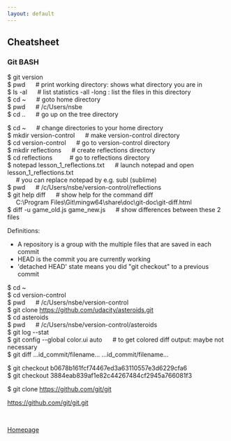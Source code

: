 ```yaml
---
layout: default
---
```


## Cheatsheet

### Git BASH

$ git version <br />
$ pwd &nbsp;&nbsp;&nbsp;&nbsp; # print working directory: shows what directory you are in <br />
$ ls -al &nbsp;&nbsp;&nbsp;&nbsp; # list statistics -all -long : list the files in this directory <br />
$ cd ~ &nbsp;&nbsp;&nbsp;&nbsp; # goto home directory <br />
$ pwd &nbsp;&nbsp;&nbsp;&nbsp; # /c/Users/nsbe <br />
$ cd .. &nbsp;&nbsp;&nbsp;&nbsp; # go up on the tree directory <br />

$ cd ~ &nbsp;&nbsp;&nbsp;&nbsp; # change directories to your home directory <br />
$ mkdir version-control &nbsp;&nbsp;&nbsp;&nbsp; # make version-control directory <br />
$ cd version-control &nbsp;&nbsp;&nbsp;&nbsp; # go to version-control directory <br />
$ mkdir reflections &nbsp;&nbsp;&nbsp;&nbsp; # create reflections directory <br />
$ cd reflections &nbsp;&nbsp;&nbsp;&nbsp;&nbsp;&nbsp;&nbsp;&nbsp; # go to reflections directory <br />
$ notepad lesson_1_reflections.txt &nbsp;&nbsp;&nbsp;&nbsp; # launch notepad and open lesson_1_reflections.txt <br />
&nbsp;&nbsp;&nbsp;&nbsp; # you can replace notepad by e.g. subl (sublime) <br />
$ pwd &nbsp;&nbsp;&nbsp;&nbsp; # /c/Users/nsbe/version-control/reflections <br />
$ git help diff &nbsp;&nbsp;&nbsp;&nbsp; # show help for the command diff <br />
&nbsp;&nbsp;&nbsp;&nbsp; C:\Program Files\Git\mingw64\share\doc\git-doc\git-diff.html <br />
$ diff -u game_old.js game_new.js	&nbsp;&nbsp;&nbsp;&nbsp; # show differences between these 2 files

Definitions:
- A repository is a group with the multiple files that are saved in each commit
- HEAD is the commit you are currently working
- 'detached HEAD' state means you did "git checkout" to a previous commit

$ cd ~ <br />
$ cd version-control <br />
$ pwd &nbsp;&nbsp;&nbsp;&nbsp; # /c/Users/nsbe/version-control <br />
$ git clone https://github.com/udacity/asteroids.git <br />
$ cd asteroids <br />
$ pwd &nbsp;&nbsp;&nbsp;&nbsp; # /c/Users/nsbe/version-control/asteroids <br />
$ git log --stat <br />
$ git config --global color.ui auto &nbsp;&nbsp;&nbsp;&nbsp; # to get colored diff output: maybe not necessary <br />
$ git diff   ...id_commit/filename...   ...id_commit/filename... <br />

$ git checkout b0678b161fcf74467ed3a63110557e3d6229cfa6 <br />
$ git checkout 3884eab839af1e82c44267484cf2945a766081f3

$ git clone https://github.com/git/git

https://github.com/git/git.git

<br />

[Homepage](../)
